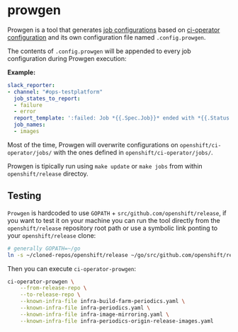 prowgen
=======

Prowgen is a tool that generates [job configurations](https://docs.prow.k8s.io/docs/jobs/) based on
[ci-operator configuration](https://docs.ci.openshift.org/docs/architecture/ci-operator/) and its own
configuration file named `.config.prowgen`.

The contents of `.config.prowgen` will be appended to every job configuration during Prowgen execution:

**Example:**

```yaml
slack_reporter:
- channel: "#ops-testplatform"
  job_states_to_report:
  - failure
  - error
  report_template: ':failed: Job *{{.Spec.Job}}* ended with *{{.Status.State}}*. <{{.Status.URL}}|View logs> {{end}}'
  job_names:
  - images
```

Most of the time, Prowgen will overwrite configurations on `openshift/ci-operator/jobs/` with the ones
defined in `openshift/ci-operator/jobs/`.

Prowgen is tipically run using `make update` or `make jobs` from within `openshift/release` directoy. 

Testing
-------

`Prowgen` is hardcoded to use `GOPATH` + `src/github.com/openshift/release`, if you want to
test it on your machine you can run the tool directly from the `openshift/release` repository
root path or use a symbolic link ponting to your `openshift/release` clone:

```bash
# generally GOPATH=~/go
ln -s ~/cloned-repos/openshift/release ~/go/src/github.com/openshift/release
```

Then you can execute `ci-operator-prowgen`:

```bash
ci-operator-prowgen \
    --from-release-repo \
    --to-release-repo \
    --known-infra-file infra-build-farm-periodics.yaml \
    --known-infra-file infra-periodics.yaml \
    --known-infra-file infra-image-mirroring.yaml \
    --known-infra-file infra-periodics-origin-release-images.yaml
```
